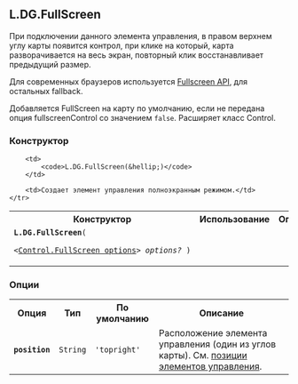 ## L.DG.FullScreen

При подключении данного элемента управления, в правом верхнем углу карты появится контрол, при клике на который, карта разворачивается на весь экран, повторный клик восстанавливает предыдущий размер. 

Для современных браузеров используется [Fullscreen API](http://www.w3.org/TR/fullscreen/), для остальных fallback. 

Добавляется FullScreen на карту по умолчанию, если не передана опция fullscreenControl со значением `false`. 
Расширяет класс Control.

### Конструктор

<table>
    <tr>
        <th>Конструктор</th>
        <th>Использование</th>
        <th>Описание</th>
    </tr>
    <tr>
        <td><code><b>L.DG.FullScreen</b>(
            <nobr>&lt;<a href="#control-fullscreen-options">Control.FullScreen options</a>&gt; <i>options?</i> )</nobr>
        </code></td>

        <td>
            <code>L.DG.FullScreen(&hellip;)</code>
        </td>

        <td>Создает элемент управления полноэкранным режимом.</td>
    </tr>
</table>

### Опции

<table>
    <tr>
        <th>Опция</th>
        <th>Тип</th>
        <th>По умолчанию</th>
        <th>Описание</th>
    </tr>
    <tr>
        <td><code><b>position</b></code></td>
        <td><code>String</code></td>
        <td><code><span class="string">'topright'</span></td>
        <td>Расположение элемента управления (один из углов карты). См. <a href="#control-positions">позиции элементов управления</a>.</td>
    </tr>
</table>
